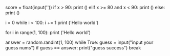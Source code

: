 score = float(input(''))
if x > 90:
    print ()
elif x >= 80 and x < 90: 
    print ()
else: 
    print ()

i = 0
while i < 100:
    i += 1 
    print ('Hello world')

for i in range(1, 100):
    print ('Hello world')

answer = random.randint(1, 100)
while True:
    guess = input("input your guess nums")
    if guess == answer:
        print("guess success")
        break
